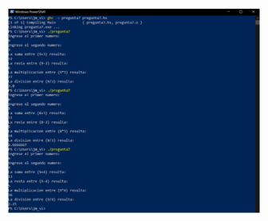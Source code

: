 ![EjecucionPregunta7](https://github.com/JhulenMallo/Examen319/blob/main/Ejecuciones/Ejecucionpregunta7.png)
